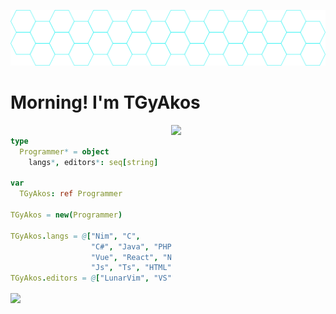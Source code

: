![Header](https://github.com/TGyAkos/TGyAkos/blob/main/swon_map_smol.png "nav")

# Morning! I'm TGyAkos

[<img align="right" width="49%" src="https://github-readme-stats.vercel.app/api/top-langs/?username=tgyakos&langs_count=6&theme=gruvbox">](https://ionicabizau.github.io/github-profile-languages/?user=tgyakos)

```nim

type
  Programmer* = object
    langs*, editors*: seq[string]
    
var
  TGyAkos: ref Programmer
  
TGyAkos = new(Programmer)

TGyAkos.langs = @["Nim", "C", 
                  "C#", "Java", "PHP",
                  "Vue", "React", "NestJs",
                  "Js", "Ts", "HTML", "CSS"]
TGyAkos.editors = @["LunarVim", "VS", "VSCode", "IntelliJ"]

``` 

<img align="center" width="49%" src="https://github-readme-stats.vercel.app/api?username=tgyakos&show_icons=true&theme=gruvbox">



